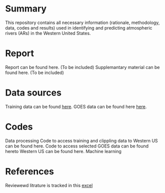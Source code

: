 # Summary
This repository contains all necessary information (rationale, methodology, data, codes and results) used in identifying and predicting atmospheric rivers (ARs) in the Western United States.

# Report
Report can be found here. (To be included)
Supplemantary material can be found here. (To be included)

# Data sources
Training data can be found [here](https://portal.nersc.gov/project/ClimateNet/climatenet_new/).
GOES data can be found here [here](https://www.ncdc.noaa.gov/gridsat/).

# Codes
Data processing
Code to access training and clippling data to Western US can be found here.
Code to access selected GOES data can be found hereto Western US can be found here.
Machine learning

# References
Reviewewd litrature is tracked in this [excel](https://docs.google.com/spreadsheets/d/1ovGYoTcQZkRDXEwAZ5278RPfPh73KC0zgMktf7-vxNM/edit?gid=0#gid=0)

